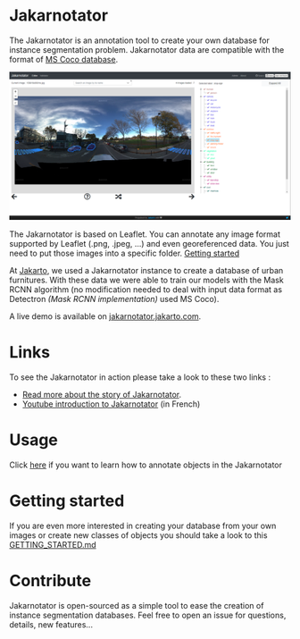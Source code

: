 # Jakarnotator

The Jakarnotator is an annotation tool to create your own database for instance segmentation problem. Jakarnotator data are compatible with the format of [MS Coco database](http://cocodataset.org/#home).

![example](doc/jakarnotator_example1.png)

The Jakarnotator is based on Leaflet. You can annotate any image format supported by Leaflet (.png, .jpeg, ...) and even georeferenced data. You just need to put those images into a specific folder. [Getting started](GETTING_STARTED.md)

At [Jakarto](http://www.jakarto.com), we used a Jakarnotator instance to create a database of urban furnitures. With these data we were able to train our models with the Mask RCNN algorithm (no modification needed to deal with input data format as Detectron *(Mask RCNN implementation)* used MS Coco).

A live demo is available on [jakarnotator.jakarto.com](http://jakarnotator.jakarto.com).

# Links

To see the Jakarnotator in action please take a look to these two links :

- [Read more about the story of Jakarnotator](http://jakarnotator.jakarto.com/about).
- [Youtube introduction to Jakarnotator](https://www.youtube.com/watch?v=fihxrLv6EIU&t=966s) (in French)

# Usage

Click [here](USAGE.md) if you want to learn how to annotate objects in the Jakarnotator

# Getting started

If you are even more interested in creating your database from your own images or create new classes of objects you should take a look to this [GETTING_STARTED.md](GETTING_STARTED.md)

# Contribute

Jakarnotator is open-sourced as a simple tool to ease the creation of instance segmentation databases. Feel free to open an issue for questions, details, new features...
